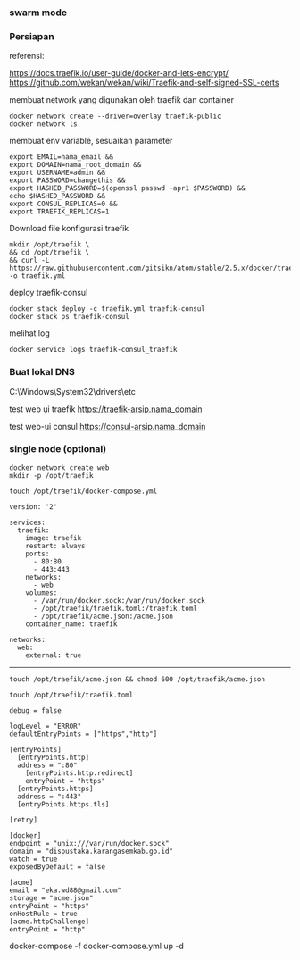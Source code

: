 ### swarm mode

### Persiapan  
referensi:

https://docs.traefik.io/user-guide/docker-and-lets-encrypt/   
https://github.com/wekan/wekan/wiki/Traefik-and-self-signed-SSL-certs


membuat network yang digunakan oleh traefik dan container
```
docker network create --driver=overlay traefik-public
docker network ls
```
membuat env variable, sesuaikan parameter
```
export EMAIL=nama_email &&
export DOMAIN=nama_root_domain &&
export USERNAME=admin &&
export PASSWORD=changethis &&
export HASHED_PASSWORD=$(openssl passwd -apr1 $PASSWORD) &&
echo $HASHED_PASSWORD &&
export CONSUL_REPLICAS=0 &&
export TRAEFIK_REPLICAS=1
```

Download file konfigurasi traefik
```
mkdir /opt/traefik \
&& cd /opt/traefik \
&& curl -L https://raw.githubusercontent.com/gitsikn/atom/stable/2.5.x/docker/traefik.yml -o traefik.yml
```
deploy traefik-consul
```
docker stack deploy -c traefik.yml traefik-consul
docker stack ps traefik-consul
```
melihat log
```
docker service logs traefik-consul_traefik
```
### Buat lokal DNS

C:\Windows\System32\drivers\etc  

test web ui traefik
https://traefik-arsip.nama_domain

test web-ui consul
https://consul-arsip.nama_domain


### single node (optional)
```
docker network create web
mkdir -p /opt/traefik

touch /opt/traefik/docker-compose.yml
```
```
version: '2'

services:
  traefik:
    image: traefik
    restart: always
    ports:
      - 80:80
      - 443:443
    networks:
      - web
    volumes:
      - /var/run/docker.sock:/var/run/docker.sock
      - /opt/traefik/traefik.toml:/traefik.toml
      - /opt/traefik/acme.json:/acme.json
    container_name: traefik

networks:
  web:
    external: true
```


---
```
touch /opt/traefik/acme.json && chmod 600 /opt/traefik/acme.json

touch /opt/traefik/traefik.toml
```
```
debug = false

logLevel = "ERROR"
defaultEntryPoints = ["https","http"]

[entryPoints]
  [entryPoints.http]
  address = ":80"
    [entryPoints.http.redirect]
    entryPoint = "https"
  [entryPoints.https]
  address = ":443"
  [entryPoints.https.tls]

[retry]

[docker]
endpoint = "unix:///var/run/docker.sock"
domain = "dispustaka.karangasemkab.go.id"
watch = true
exposedByDefault = false
```
```
[acme]
email = "eka.wd88@gmail.com"
storage = "acme.json"
entryPoint = "https"
onHostRule = true
[acme.httpChallenge]
entryPoint = "http"
```

docker-compose -f docker-compose.yml up -d
```
